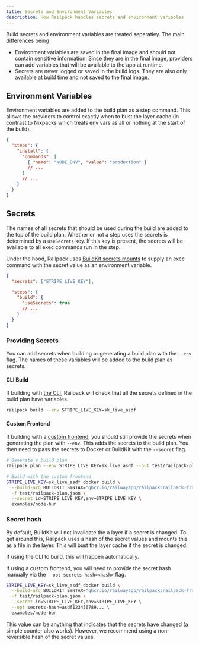 ```yaml
---
title: Secrets and Environment Variables
description: How Railpack handles secrets and environment variables
---
```


Build secrets and environment variables are treated separatley. The main differences being

- Environment variables are saved in the final image and should not contain
  sensitive information. Since they are in the final image, providers can add
  variables that will be available to the app at runtime.
- Secrets are never logged or saved in the build logs. They are also only
  available at build time and not saved to the final image.

## Environment Variables

Environment variables are added to the build plan as a step command. This allows
the providers to control exactly when to bust the layer cache (in contrast to
Nixpacks which treats env vars as all or nothing at the start of the build).

```json
{
  "steps": {
    "install": {
      "commands": [
        { "name": "NODE_ENV", "value": "production" }
        // ...
      ]
      // ...
    }
  }
}
```

## Secrets

The names of all secrets that should be used during the build are added to the
top of the build plan. Whether or not a step uses the secrets is determined by a
`useSecrets` key. If this key is present, the secrets will be available to all
exec commands run in the step.

Under the hood, Railpack uses [BuildKit secrets
mounts](https://docs.docker.com/build/building/secrets/) to supply an exec
command with the secret value as an environment variable.

```json
{
  "secrets": ["STRIPE_LIVE_KEY"],

  "steps": {
    "build": {
      "useSecrets": true
      // ...
    }
  }
}
```

### Providing Secrets

You can add secrets when building or generating a build plan with the `--env`
flag. The names of these variables will be added to the build plan as secrets.

#### CLI Build

If building with [the CLI](/guides/building-with-cli), Railpack will check that
all the secrets defined in the build plan have variables.

```bash
railpack build --env STRIPE_LIVE_KEY=sk_live_asdf
```

#### Custom Frontend

If building with a [custom frontend](/guides/building-with-custom-frontends),
you should still provide the secrets when generating the plan with `--env`. This
adds the secrets to the build plan. You then need to pass the secrets to Docker
or BuildKit with the `--secret` flag.

```bash
# Generate a build plan
railpack plan --env STRIPE_LIVE_KEY=sk_live_asdf --out test/railpack-plan.json

# Build with the custom frontend
STRIPE_LIVE_KEY=sk_live_asdf docker build \
  --build-arg BUILDKIT_SYNTAX="ghcr.io/railwayapp/railpack:railpack-frontend" \
  -f test/railpack-plan.json \
  --secret id=STRIPE_LIVE_KEY,env=STRIPE_LIVE_KEY \
  examples/node-bun
```

### Secret hash

By default, BuildKit will not invalidate the a layer if a secret is changed. To
get around this, Railpack uses a hash of the secret values and mounts this as a
file in the layer. This will bust the layer cache if the secret is changed.

If using the CLI to build, this will happen automatically.

If using a custom frontend, you will need to provide the secret hash manually
via the `--opt secrets-hash=<hash>` flag.

```bash
STRIPE_LIVE_KEY=sk_live_asdf docker build \
  --build-arg BUILDKIT_SYNTAX="ghcr.io/railwayapp/railpack:railpack-frontend" \
  -f test/railpack-plan.json \
  --secret id=STRIPE_LIVE_KEY,env=STRIPE_LIVE_KEY \
  --opt secrets-hash=asdf123456789... \
  examples/node-bun
```

This value can be anything that indicates that the secrets have changed (a
simple counter also works). However, we recommend using a non-reversible hash of
the secret values.
